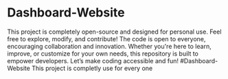 # Dashboard-Website
 This project is completely open-source and designed for personal use. Feel free to explore, modify, and contribute! The code is open to everyone, encouraging collaboration and innovation. Whether you're here to learn, improve, or customize for your own needs, this repository is built to empower developers. Let’s make coding accessible and fun!
#Dashboard-Website 
 This project is completly use for every one 
 
